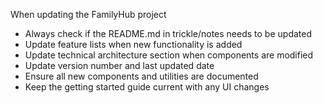 When updating the FamilyHub project
- Always check if the README.md in trickle/notes needs to be updated
- Update feature lists when new functionality is added
- Update technical architecture section when components are modified
- Update version number and last updated date
- Ensure all new components and utilities are documented
- Keep the getting started guide current with any UI changes